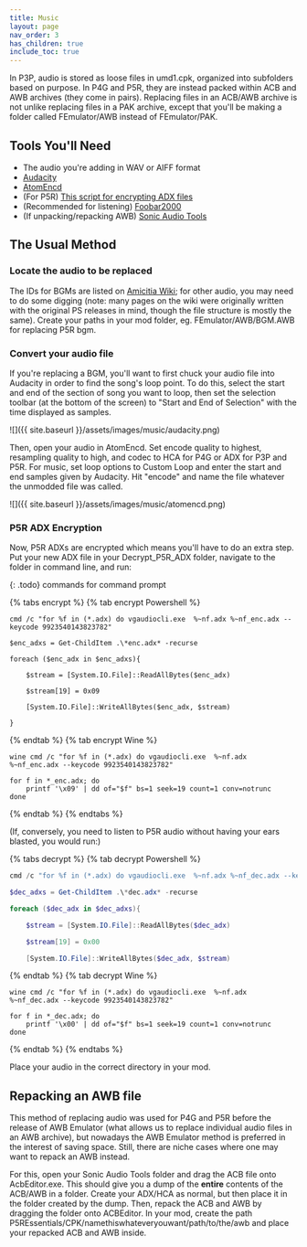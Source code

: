 ```yaml
---
title: Music
layout: page
nav_order: 3
has_children: true
include_toc: true
---
```


In P3P, audio is stored as loose files in umd1.cpk, organized into subfolders based on purpose. In P4G and P5R, they are instead packed within ACB and AWB archives (they come in pairs). Replacing files in an ACB/AWB archive is not unlike replacing files in a PAK archive, except that you'll be making a folder called FEmulator/AWB instead of FEmulator/PAK.

## Tools You'll Need
- The audio you're adding in WAV or AIFF format
- [Audacity](https://www.audacityteam.org/download/)
- [AtomEncd](https://drive.google.com/file/d/1Jx9NBu40XUcJb0U4MdsVjPV84UTzWcpy/view)
- (For P5R) [This script for encrypting ADX files](https://drive.google.com/file/d/1zHiVWwpjYipK-vrvUOAtCa9zplpel8km/view)
- (Recommended for listening) [Foobar2000](https://www.foobar2000.org/download)
- (If unpacking/repacking AWB) [Sonic Audio Tools](https://github.com/blueskythlikesclouds/SonicAudioTools)

## The Usual Method

### Locate the audio to be replaced

The IDs for BGMs are listed on [Amicitia Wiki](https://amicitia.miraheze.org/wiki/Main_Page); for other audio, you may need to do some digging (note: many pages on the wiki were originally written with the original PS releases in mind, though the file structure is mostly the same). Create your paths in your mod folder, eg. FEmulator/AWB/BGM.AWB for replacing P5R bgm.

### Convert your audio file

If you're replacing a BGM, you'll want to first chuck your audio file into Audacity in order to find the song's loop point. To do this, select the start and end of the section of song you want to loop, then set the selection toolbar (at the bottom of the screen) to "Start and End of Selection" with the time displayed as samples.

![]({{ site.baseurl }}/assets/images/music/audacity.png)

Then, open your audio in AtomEncd. Set encode quality to highest, resampling quality to high, and codec to HCA for P4G or ADX for P3P and P5R. For music, set loop options to Custom Loop and enter the start and end samples given by Audacity. Hit "encode" and name the file whatever the unmodded file was called.

![]({{ site.baseurl }}/assets/images/music/atomencd.png)

### P5R ADX Encryption

Now, P5R ADXs are encrypted which means you'll have to do an extra step. Put your new ADX file in your Decrypt_P5R_ADX folder, navigate to the folder in command line, and run:

{: .todo}
commands for command prompt

{% tabs encrypt %}
{% tab encrypt Powershell %}
```
cmd /c "for %f in (*.adx) do vgaudiocli.exe  %~nf.adx %~nf_enc.adx --keycode 9923540143823782"

$enc_adxs = Get-ChildItem .\*enc.adx* -recurse

foreach ($enc_adx in $enc_adxs){

    $stream = [System.IO.File]::ReadAllBytes($enc_adx)

    $stream[19] = 0x09

    [System.IO.File]::WriteAllBytes($enc_adx, $stream)

}
```
{% endtab %}
{% tab encrypt Wine %}
```
wine cmd /c "for %f in (*.adx) do vgaudiocli.exe  %~nf.adx %~nf_enc.adx --keycode 9923540143823782"

for f in *_enc.adx; do
    printf '\x09' | dd of="$f" bs=1 seek=19 count=1 conv=notrunc
done
```
{% endtab %}
{% endtabs %}

(If, conversely, you need to listen to P5R audio without having your ears blasted, you would run:)

{% tabs decrypt %}
{% tab decrypt Powershell %}
``` powershell
cmd /c "for %f in (*.adx) do vgaudiocli.exe  %~nf.adx %~nf_dec.adx --keycode 9923540143823782"

$dec_adxs = Get-ChildItem .\*dec.adx* -recurse

foreach ($dec_adx in $dec_adxs){

    $stream = [System.IO.File]::ReadAllBytes($dec_adx)

    $stream[19] = 0x00

    [System.IO.File]::WriteAllBytes($dec_adx, $stream)
```
{% endtab %}
{% tab decrypt Wine %}
```
wine cmd /c "for %f in (*.adx) do vgaudiocli.exe  %~nf.adx %~nf_dec.adx --keycode 9923540143823782"

for f in *_dec.adx; do
    printf '\x00' | dd of="$f" bs=1 seek=19 count=1 conv=notrunc
done
```
{% endtab %}
{% endtabs %}

Place your audio in the correct directory in your mod.

## Repacking an AWB file

This method of replacing audio was used for P4G and P5R before the release of AWB Emulator (what allows us to replace individual audio files in an AWB archive), but nowadays the AWB Emulator method is preferred in the interest of saving space. Still, there are niche cases where one may want to repack an AWB instead.

For this, open your Sonic Audio Tools folder and drag the ACB file onto AcbEditor.exe. This should give you a dump of the **entire** contents of the ACB/AWB in a folder. Create your ADX/HCA as normal, but then place it in the folder created by the dump. Then, repack the ACB and AWB by dragging the folder onto ACBEditor. In your mod, create the path P5REssentials/CPK/namethiswhateveryouwant/path/to/the/awb and place your repacked ACB and AWB inside.
